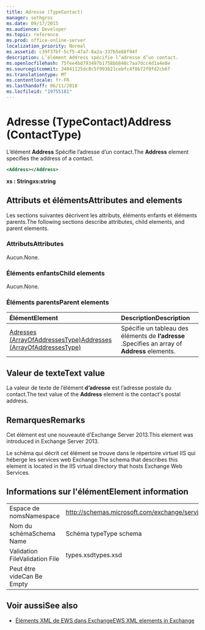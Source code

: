 ```yaml
---
title: Adresse (TypeContact)
manager: sethgros
ms.date: 09/17/2015
ms.audience: Developer
ms.topic: reference
ms.prod: office-online-server
localization_priority: Normal
ms.assetid: c39f37bf-5cf5-47a7-8a2a-337b5e68f94f
description: L’élément Address spécifie l’adresse d’un contact.
ms.openlocfilehash: 75fee4bd793497b1758bb848c7aa7dcc4d1a4e8e
ms.sourcegitcommit: 34041125dc8c5f993b21cebfc4f8b72f0fd2cb6f
ms.translationtype: MT
ms.contentlocale: fr-FR
ms.lasthandoff: 06/11/2018
ms.locfileid: "19755181"
---
```

# <a name="address-contacttype"></a><span data-ttu-id="3ad30-103">Adresse (TypeContact)</span><span class="sxs-lookup"><span data-stu-id="3ad30-103">Address (ContactType)</span></span>

<span data-ttu-id="3ad30-104">L’élément **Address** Spécifie l’adresse d’un contact.</span><span class="sxs-lookup"><span data-stu-id="3ad30-104">The **Address** element specifies the address of a contact.</span></span> 
  
```XML
<Address></Address>
```

 <span data-ttu-id="3ad30-105">**xs : String**</span><span class="sxs-lookup"><span data-stu-id="3ad30-105">**xs:string**</span></span>
## <a name="attributes-and-elements"></a><span data-ttu-id="3ad30-106">Attributs et éléments</span><span class="sxs-lookup"><span data-stu-id="3ad30-106">Attributes and elements</span></span>

<span data-ttu-id="3ad30-107">Les sections suivantes décrivent les attributs, éléments enfants et éléments parents.</span><span class="sxs-lookup"><span data-stu-id="3ad30-107">The following sections describe attributes, child elements, and parent elements.</span></span>
  
### <a name="attributes"></a><span data-ttu-id="3ad30-108">Attributs</span><span class="sxs-lookup"><span data-stu-id="3ad30-108">Attributes</span></span>

<span data-ttu-id="3ad30-109">Aucun.</span><span class="sxs-lookup"><span data-stu-id="3ad30-109">None.</span></span>
  
### <a name="child-elements"></a><span data-ttu-id="3ad30-110">Éléments enfants</span><span class="sxs-lookup"><span data-stu-id="3ad30-110">Child elements</span></span>

<span data-ttu-id="3ad30-111">Aucun.</span><span class="sxs-lookup"><span data-stu-id="3ad30-111">None.</span></span>
  
### <a name="parent-elements"></a><span data-ttu-id="3ad30-112">Éléments parents</span><span class="sxs-lookup"><span data-stu-id="3ad30-112">Parent elements</span></span>

|<span data-ttu-id="3ad30-113">**Élément**</span><span class="sxs-lookup"><span data-stu-id="3ad30-113">**Element**</span></span>|<span data-ttu-id="3ad30-114">**Description**</span><span class="sxs-lookup"><span data-stu-id="3ad30-114">**Description**</span></span>|
|:-----|:-----|
|[<span data-ttu-id="3ad30-115">Adresses (ArrayOfAddressesType)</span><span class="sxs-lookup"><span data-stu-id="3ad30-115">Addresses (ArrayOfAddressesType)</span></span>](addresses-arrayofaddressestype.md) <br/> |<span data-ttu-id="3ad30-116">Spécifie un tableau des éléments de **l’adresse** .</span><span class="sxs-lookup"><span data-stu-id="3ad30-116">Specifies an array of **Address** elements.</span></span>  <br/> |
   
## <a name="text-value"></a><span data-ttu-id="3ad30-117">Valeur de texte</span><span class="sxs-lookup"><span data-stu-id="3ad30-117">Text value</span></span>

<span data-ttu-id="3ad30-118">La valeur de texte de l’élément **d’adresse** est l’adresse postale du contact.</span><span class="sxs-lookup"><span data-stu-id="3ad30-118">The text value of the **Address** element is the contact's postal address.</span></span> 
  
## <a name="remarks"></a><span data-ttu-id="3ad30-119">Remarques</span><span class="sxs-lookup"><span data-stu-id="3ad30-119">Remarks</span></span>

<span data-ttu-id="3ad30-120">Cet élément est une nouveauté d'Exchange Server 2013.</span><span class="sxs-lookup"><span data-stu-id="3ad30-120">This element was introduced in Exchange Server 2013.</span></span>
  
<span data-ttu-id="3ad30-121">Le schéma qui décrit cet élément se trouve dans le répertoire virtuel IIS qui héberge les services web Exchange.</span><span class="sxs-lookup"><span data-stu-id="3ad30-121">The schema that describes this element is located in the IIS virtual directory that hosts Exchange Web Services.</span></span>
  
## <a name="element-information"></a><span data-ttu-id="3ad30-122">Informations sur l'élément</span><span class="sxs-lookup"><span data-stu-id="3ad30-122">Element information</span></span>

|||
|:-----|:-----|
|<span data-ttu-id="3ad30-123">Espace de noms</span><span class="sxs-lookup"><span data-stu-id="3ad30-123">Namespace</span></span>  <br/> |http://schemas.microsoft.com/exchange/services/2006/types  <br/> |
|<span data-ttu-id="3ad30-124">Nom du schéma</span><span class="sxs-lookup"><span data-stu-id="3ad30-124">Schema Name</span></span>  <br/> |<span data-ttu-id="3ad30-125">Schéma type</span><span class="sxs-lookup"><span data-stu-id="3ad30-125">Type schema</span></span>  <br/> |
|<span data-ttu-id="3ad30-126">Validation File</span><span class="sxs-lookup"><span data-stu-id="3ad30-126">Validation File</span></span>  <br/> |<span data-ttu-id="3ad30-127">types.xsd</span><span class="sxs-lookup"><span data-stu-id="3ad30-127">types.xsd</span></span>  <br/> |
|<span data-ttu-id="3ad30-128">Peut être vide</span><span class="sxs-lookup"><span data-stu-id="3ad30-128">Can Be Empty</span></span>  <br/> ||
   
## <a name="see-also"></a><span data-ttu-id="3ad30-129">Voir aussi</span><span class="sxs-lookup"><span data-stu-id="3ad30-129">See also</span></span>

- [<span data-ttu-id="3ad30-130">Éléments XML de EWS dans Exchange</span><span class="sxs-lookup"><span data-stu-id="3ad30-130">EWS XML elements in Exchange</span></span>](ews-xml-elements-in-exchange.md)

